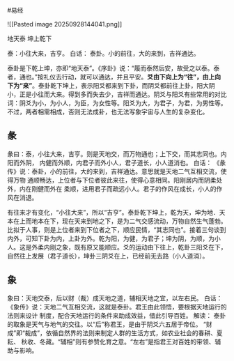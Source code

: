 
#易经 

![[Pasted image 20250928144041.png]]

地天泰  坤上乾下


泰：小往大来，吉亨。
白话：
泰卦。小的前往，大的来到，吉祥通达。


泰卦是下乾上坤，亦即“地天泰”。《序卦》说：“履而泰然后安，故受之以泰。泰者，通也。”按礼仪去行动，就可以通达，并且平安。**爻由下向上为“往”，由上向下为“来”**。泰卦乾下坤上，表示阳爻都来到下卦，而阴爻都前往上卦，阳大阴小，正是小往而大来。得到多而失去少，吉祥而通达。阴爻与阳爻有些常用的对比词：阴爻为小，为小人，为臣，为女性等。阳爻为大，为君子，为君，为男性等。不过，两者相需相成，否则无法成卦，也无法写象宇宙与人生的复杂变化。



## 彖
彖曰：泰，小往大来，吉亨。则是天地交，而万物通也；上下交，而其志同也。内阳而外阴，
内健而外顺，内君子而外小人，君子道长，小人道消也。
白话：
《彖传》说：泰卦，小的前往，大的来到，吉祥通达。意思就是天地二气互相交流，使得万物
通顺畅达，上位者与下位者彼此来往，使得心意相同。阳刚居内而阴柔处外，内在刚健而外在
柔顺，进用君子而疏远小人。君子的作风在成长，小人的作风在消退。

有往来才有变化，“小往大来”，所以“吉亨”。泰卦乾下坤上，乾为天，坤为地．天本在上而地本在下，现在天来到地之下，是为二气交感流动，万物自然生气蓬勃。比拟于人事，则是上位者来到下位者之下，顺应民情，“其志同也”。接着三句谈到内外，可知下卦为内，上卦为外。乾为阳，为健，为君子；坤为阴，为顺，为小人。这是外柔内刚之象，既有原又能顺应。爻的运动由下往上，乾卦三阳爻在下，自然往上发展（君子道长），坤卦三阴爻在上，已经前无去路（小人道消）。


## 象
象曰：天地交泰，后以财（裁）成天地之道，辅相天地之宜，以左右民。
白话：
《象传》说：天地二气互相交流，这就是泰卦。君王由此领悟，要根据天地运行的法则来设计
制度，配合天地运行的条件来助成效益，借此引导百姓。
解读：
泰卦的取象是天气与地气的交往。以“后”称君王，是由于阴爻六五居于帝位。
“财成”即“裁成”，依循自然界的法则来制定人群的生活方式，如农业社会的春耕、夏耘、
秋收、冬藏。“辅相”则有参赞化育之意。“左右”是指君王对百姓的带领、辅助与影响。

































